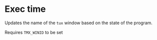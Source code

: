 # Exec time 

Updates the name of the `tux` window based on the state of the program.

Requires `TMX_WINID` to be set
